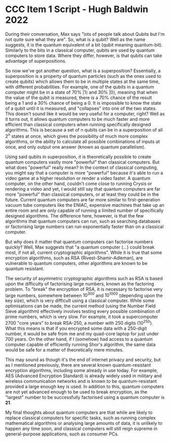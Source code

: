 # CCC Item 1 Script - Hugh Baldwin 2022

<!-- During their conversation, Max says "lots of people talk about Qubits but I'm not quite sure what they are". So, what is a qubit? Well as the name suggests, it is the quantum equivalent of a bit (qubit meaning quantum-bit). Qubits are used by quantum computers in the same way that a classical computer uses a bit, to store data. Where they differ, however, is that qubits can take advantage of superpositions. -->
  
During their conversation, Max says "lots of people talk about Qubits but I'm not quite sure what they are". So, what is a qubit? Well as the name suggests, it is the quantum equivalent of a bit (qubit meaning quantum-bit). Similarly to the bits in a classical computer, qubits are used by quantum computers to store data. Where they differ, however, is that qubits can take advantage of superpositions.

So now we've got another question, what is a superposition? Essentially, a superposition is a property of quantum particles (such as the ones used to create qubits) which allows them to be in multiple states at the same time, with different probabilities. For example, one of the qubits in a quantum computer might be in a state of 70% |1⟩ and 30% |0⟩, meaning that when the value of the qubit is measured, there is a 70% chance of the result being a 1 and a 30% chance of being a 0. It is impossible to know the state of a qubit until it is measured, and "collapses" into one of the two states. This doesn't sound like it would be very useful for a computer, right? Well as it turns out, it allows quantum computers to be much faster and more efficient than classical computers when running specifically designed algorithms. This is because a set of n qubits can be in a superposition of all $2^n$ states at once, which gives the possibility of much more complex algorithms, or the ability to calculate all possible combinations of inputs at once, and only output one answer (known as quantum parallelism).

Using said qubits in superposition, it is theoretically possible to create quantum computers vastly more "powerful" than classical computers. But what does "powerful" really mean? In the context of classical computing, you might say that a computer is more "powerful" because it's able to run a video game at a higher resolution or render a video faster. A quantum computer, on the other hand, couldn't come close to running Crysis or rendering a video and yet, I would still say that quantum computers are far more "powerful" than classical computers, or at least they could be in the future. Current quantum computers are far more similar to first-generation vacuum tube computers like the ENIAC, expensive machines that take up an entire room and are only capable of running a limited number of specifically designed algorithms. The difference here, however, is that the few algorithms that quantum computers can run, such as searching databases or factorising large numbers can run exponentially faster than on a classical computer.

But why does it matter that quantum computers can factorise numbers quickly? Well, Max suggests that "a quantum computer (...) could break most, if not all, current cryptographic algorithms". While it is true that some encryption algorithms, such as RSA (Rivest-Shamir-Adleman), are vulnerable to quantum computers, other algorithms are known to be quantum resistant.

The security of asymmetric cryptographic algorithms such as RSA is based upon the difficulty of factorising large numbers, known as the factoring problem. To "break" the encryption of RSA, it is necessary to factorise very large numbers, somewhere between $10^{300}$ and $10^{1000}$ (depending upon the key size), which is very difficult using a classical computer. While some optimisations can be made, the current method (using the Number Field Sieve algorithm) effectively involves testing every possible combination of prime numbers, which is very slow. For example, it took a supercomputer 2700 "core years" to break RSA-250, a number with 250 digits ($10^{250}$). What this means is that if you encrypted some data with a 250-digit number, it would be safe from me and my quad-core laptop for just under 700 years. On the other hand, if I (somehow) had access to a quantum computer capable of efficiently running Shor's algorithm, the same data would be safe for a matter of theoretically mere minutes.

This may sound as though it's the end of internet privacy and security, but as I mentioned previously, there are several known quantum-resistant encryption algorithms, including some already in use today. For example, AES (Advanced Encryption Standard) is already widely used in military and wireless communication networks and is known to be quantum-resistant provided a large enough key is used. In addition to this, quantum computers are not yet advanced enough to be used to break encryption, as the "largest" number to be successfully factorised using a quantum computer is **21**.

My final thoughts about quantum computers are that while are likely to replace classical computers for specific tasks, such as running complex mathematical algorithms or analysing large amounts of data, it is unlikely to happen any time soon, and classical computers will still reign supreme in general-purpose applications, such as consumer PCs.
